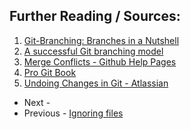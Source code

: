 ## Further Reading / Sources:
1. [Git-Branching: Branches in a Nutshell](https://git-scm.com/book/en/v2/Git-Branching-Branches-in-a-Nutshell)
2. [A successful Git branching model](https://nvie.com/posts/a-successful-git-branching-model/)
3. [Merge Conflicts - Github Help Pages](https://help.github.com/en/articles/about-merge-conflicts)
4. [Pro Git Book](https://git-scm.com/book/en/v2)
5. [Undoing Changes in Git - Atlassian](https://www.atlassian.com/git/tutorials/undoing-changes)

- Next - 
- Previous - [Ignoring files](./Ignoring-files.md)